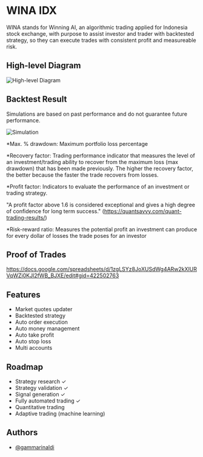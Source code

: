 ﻿
# WINA IDX

WINA stands for Winning AI, an algorithmic trading applied for Indonesia stock exchange, 
with purpose to assist investor and trader with backtested strategy, 
so they can execute trades with consistent profit and measureable risk.

## High-level Diagram
![High-level Diagram](https://i.ibb.co/R0HfZDZ/wina-diagram.png)

## Backtest Result
Simulations are based on past performance and do not guarantee future performance.

![Simulation](https://i.ibb.co/LzCjzqt/Screenshot-2022-12-28-at-12-29-48.png)

*Max. % drawdown: Maximum portfolio loss percentage

*Recovery factor: Trading performance indicator that measures the level of an investment/trading ability to recover from the maximum loss (max drawdown) that has been made previously. The higher the recovery factor, the better because the faster the trade recovers from losses.

*Profit factor: Indicators to evaluate the performance of an investment or trading strategy. 

"A profit factor above 1.6 is considered exceptional and gives a high degree of confidence for long term success." 
(https://quantsavvy.com/quant-trading-results/)

*Risk-reward ratio: Measures the potential profit an investment can produce for every dollar of losses the trade poses for an investor

## Proof of Trades
https://docs.google.com/spreadsheets/d/1zgLSYz8JoXUSdWg4ARw2kXlURVqWZi0KJl2fWB_BJXE/edit#gid=422502763

## Features

- Market quotes updater
- Backtested strategy
- Auto order execution
- Auto money management
- Auto take profit
- Auto stop loss
- Multi accounts


## Roadmap
- Strategy research ✓
- Strategy validation ✓
- Signal generation ✓
- Fully automated trading ✓
- Quantitative trading
- Adaptive trading (machine learning)


## Authors

- [@gammarinaldi](https://github.com/gammarinaldi)


